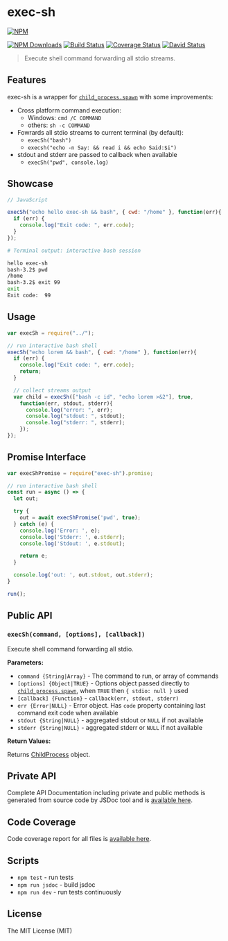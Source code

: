 # exec-sh

[![NPM](https://nodei.co/npm/exec-sh.png)](https://nodei.co/npm/exec-sh/)

[![NPM Downloads](https://img.shields.io/npm/dm/exec-sh.svg)](https://www.npmjs.com/package/exec-sh)
[![Build Status](https://travis-ci.org/tsertkov/exec-sh.svg?branch=master)](https://travis-ci.org/tsertkov/exec-sh)
[![Coverage Status](https://img.shields.io/coveralls/tsertkov/exec-sh.svg)](https://coveralls.io/r/tsertkov/exec-sh?branch=master)
[![David Status](https://david-dm.org/tsertkov/exec-sh.png)](https://david-dm.org/tsertkov/exec-sh)

> Execute shell command forwarding all stdio streams.

## Features

exec-sh is a wrapper for [`child_process.spawn`](http://nodejs.org/api/child_process.html#child_process_child_process_spawn_command_args_options) with some improvements:

- Cross platform command execution:
  - Windows: `cmd /C COMMAND`
  - others: `sh -c COMMAND`
- Fowrards all stdio streams to current terminal (by default):
  - `execSh("bash")`
  - `execsh("echo -n Say: && read i && echo Said:$i")`
- stdout and stderr are passed to callback when available
  - `execSh("pwd", console.log)`

## Showcase
```javascript
// JavaScript

execSh("echo hello exec-sh && bash", { cwd: "/home" }, function(err){
  if (err) {
    console.log("Exit code: ", err.code);
  }
});
```

```sh
# Terminal output: interactive bash session

hello exec-sh
bash-3.2$ pwd
/home
bash-3.2$ exit 99
exit
Exit code:  99
```

## Usage

```javascript
var execSh = require("../");

// run interactive bash shell
execSh("echo lorem && bash", { cwd: "/home" }, function(err){
  if (err) {
    console.log("Exit code: ", err.code);
    return;
  }

  // collect streams output
  var child = execSh(["bash -c id", "echo lorem >&2"], true,
    function(err, stdout, stderr){
      console.log("error: ", err);
      console.log("stdout: ", stdout);
      console.log("stderr: ", stderr);
    });
});
```

## Promise Interface

```javascript
var execShPromise = require("exec-sh").promise;

// run interactive bash shell
const run = async () => {
  let out;

  try {
    out = await execShPromise('pwd', true);
  } catch (e) {
    console.log('Error: ', e);
    console.log('Stderr: ', e.stderr);
    console.log('Stdout: ', e.stdout);

    return e;
  }

  console.log('out: ', out.stdout, out.stderr);
}

run();
```

## Public API

### `execSh(command, [options], [callback])`

Execute shell command forwarding all stdio.

**Parameters:**

- `command {String|Array}` - The command to run, or array of commands
- `[options] {Object|TRUE}` - Options object passed directly to [`child_process.spawn`](http://nodejs.org/api/child_process.html#child_process_child_process_spawn_command_args_options), when `TRUE` then `{ stdio: null }` used
- `[callback] {Function}` - `callback(err, stdout, stderr)`
 - `err {Error|NULL}` - Error object. Has `code` property containing last command exit code when available
 - `stdout {String|NULL}` - aggregated stdout or `NULL` if not available
 - `stderr {String|NULL}` - aggregated stderr or `NULL` if not available

**Return Values:**

Returns [ChildProcess](http://nodejs.org/api/child_process.html#child_process_class_childprocess) object.

## Private API
Complete API Documentation including private and public methods is generated from source code by JSDoc tool and is [available here](https://s3.eu-central-1.amazonaws.com/tsertkov-artifacts/exec-sh/master/jsdoc/index.html).

## Code Coverage
Code coverage report for all files is [available here](https://s3.eu-central-1.amazonaws.com/tsertkov-artifacts/exec-sh/master/coverage/lcov-report/index.html).

## Scripts

- `npm test` - run tests
- `npm run jsdoc` - build jsdoc
- `npm run dev` - run tests continuously

## License

The MIT License (MIT)
